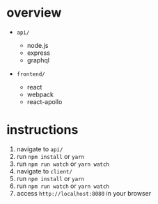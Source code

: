 # overview

- `api/`
  - node.js
  - express
  - graphql

- `frontend/`
  - react
  - webpack
  - react-apollo

# instructions

1. navigate to `api/`
2. run `npm install` or `yarn`
3. run `npm run watch` or `yarn watch`
4. navigate to `client/`
5. run `npm install` or `yarn`
6. run `npm run watch` or `yarn watch`
7. access `http://localhost:8080` in your browser
